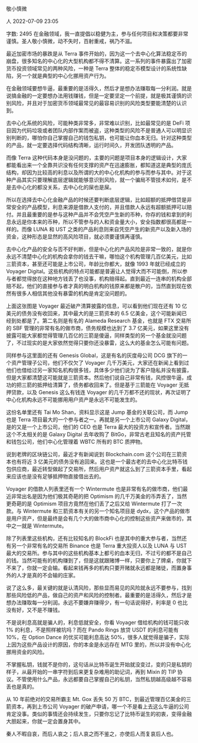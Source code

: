  敬小慎微

人
2022-07-09 23:05

字数: 2495
在金融领域，我一直提倡以稳健为主，参与任何项目和决策都要非常谨慎。圣人敬小慎微，动不失时，百射重戒，祸乃不滋。

最近加密市场的暴跌是从 Terra 事件开始的，因为这一个去中心化算法稳定币的崩盘，很多知名的中心化的大型机构都不得不清算。这一系列的事件暴露出了加密货币投资领域常见的两种风险，一种是 Terra 整体的稳定币模型设计的系统性缺陷，另一个就是典型的中心化挪用资产行为。

在金融领域要想牛逼，最重要的是活得久，然后才是想办法赚取每一分利润。就是说搞金融的一定要想办法用钱赚钱，但是一定要坚定一个前提，就是极其谨慎的识别风险，并且对于加密货币领域最常见的最容易识别的风险类型要能清楚的认识到。

去中心化系统的风险，可能种类非常多，非常难以识别，比如最常见的是 DeFi 项目因为代码垃圾或者团队内部作案而被盗，这种类型的风险不是普通人可以明显识别判断的，哪怕你自己掌握自己的钱包私钥，也可能让你血本无归。针对这种类型的产品，就一定要选择代码结构清晰，运行时间久，开发团队透明的产品。

而像 Terra 这种代码本身是没问题的，主要的问题是项目本身的逻辑设计，大家都能看出来一个全靠共识没有任何支撑的资产在迅速膨胀，都知道这是典型的庞氏结构，却因为比较高的利息以及所谓的大的中心化机构的参与而参与其中。对于这种产品其实只要理解底层逻辑就能够意识到风险，就一个骗局不管技术如何，是不是去中心化的都没关系，去中心化的屎也是屎。

所以在选择去中心化金融产品的时候还要判断底层逻辑，比如超额的抵押借贷是非常安全的产品模型，利息来源是借款人支付的，并且借款人永远有超额抵押可以赔付。并且最重要的是参与这种产品并不会凭空产生新的币种，你存的钱和拿到的利息永远是你本来的币种，所以不管参与的人和资金量大小，安全指数都很高都是一样的。而像 LUNA 和 UST 之类的产品利息则来自凭空产生的新资产以及新入场的资金，这种形态是显然的高风险项目，就必须要谨慎再谨慎。

去中心化产品的安全与否不好判断，但是中心化的产品风险是非常一致的，就是你永远不清楚中心化的机构会拿你的钱去干嘛，哪怕这个机构管理几百亿美元，比如三箭资本，甚至还可能是上市公司，年龄比你都大，就像 1993 年就已经成立的 Voyager Digital。这些机构的特点可能都是普遍让人觉得大而不可能倒，所以参与者都觉得放在这种地方钱丢了也没事，机构赔得起。直到最近一连串的机构全部赔不起，他们的直接参与者才真的明白机构的钱原来都是散户的，当然直到现在依然有很多人相信其他没有暴雷的机构是肯定没问题的。

上面这张图是 Voyager 最近破产清算披露的信息，可以看到他们现在还有 10 亿美元的债务没有收回来，其中最大的是三箭资本的 6.5 亿美金，这个可能新闻已经到处都是了。第二名则是有名的 Alameda Research 基金，也就是 FTX 交易所的 SBF 管理的非常有名的做市商，债务规模也达到了 3.7 亿美元，如果这里没有披露可能大家都觉得管理几百亿的三箭是傻逼，同样类型的另一个基金就没问题了，不过现实的是大家依然觉得只要你还没暴雷，这么大的基金怎么可能有问题。

同样参与这里面的还有 Genesis Global，这是有名的灰度母公司 DCG 旗下的一个资产管理子公司，他们不仅欠了 Voyager 几千万美元，大家还在新闻上看到过他们也借给过另一家知名机构很多钱，具体多少他们说为了客户隐私并没有披露，但是大家都清楚这可能就是三箭资本。然后他们说自己非常有钱，风控很牛逼，成功的把三箭的抵押给清算了，债务都收回来了。但是基于三箭能在 Voyager 无抵押贷款，以及 Genesis 这么有钱连 Voyager 的几千万都不还的现状，再次证明了中心化机构永远不可能挪用用户资产是永远不可能发生的。

这份名单里还有 Tai Mo Shan，资料显示这是 Jump 基金的关联公司，而 Jump 也是 Terra 项目最大的一个参与者之一。再就是另一个上市公司 Galaxy Digital，是的又是一个上市公司，他们的 CEO 也是 Terra 最大的投资方和宣传者。当然跟这个不太相关的是 Galaxy Digital 去年收购了 BitGo，非常古老且知名的资产托管和钱包公司，他们中心化管理着 WBTC 所有的 BTC 质押物。

说到老牌的区块链公司，最近才有新闻说到 Blockchain.com 这个公司在三箭资本也有将近 3 亿美元的债务没有追回来。这也是一个最古老的去中心化比特币钱包供应商，最近转型做起了交易所，然后用户资产就这么到了三箭资本手里，看起来应该也是没有足够抵押物直接借出去的。

Voyager 的借款人列表里还有一个 Wintermute 也是非常有名的做市商，他们最近非常出名是因为他们极其奇葩的把 Optimism 的几千万美金的币弄丢了，当然更奇葩的是 Optimism 项目方竟然在他们丢了之后又给 Wintermute 打了一次款。与 Wintermute 和三箭资本有关的另一个知名项目是 dydx，这个产品的做市是用户资产，但是最终是会有几个大的做市商中心化的控制这些资产来做市的，其中之一就是 Wintermute。

除了列表里这些机构，还有比较知名的 BlockFi 也是其中的重大参与者，当然还有另一个非常有名的交易所 Binance 也是 Terra 重大投资人以及 LUNA 与 UST 最大的交易所。参与其中的这些机构基本上都亏的血本无归，不过亏的都不是自己的钱。当然可能有的机构赚到了，但是这就跟赌博一样，只要你上了牌桌，你就下不来了，你就一定会输。看起来钱再多的机构只要开赌就永远都是赌徒，而置身事外的人才是真的不会输的庄家。

说了这么多，最关键的就是认清风险，那些显而易见的风险就永远不要参与，找到那些风险低的产品，做自己的资产和风险的控制者。最重要的是活得久，然后才是想办法赚取每一分利润。永远不要嫌弃赚得少，有一句话说得好，利率是 0 也比没有好，又不是不赚钱。

不是说利息高就是骗人的，利息低就安全，你看 Voyager 借给机构的钱可能只收 1% 的利息，不是照样被坑吗？而在 Pando Rings 放贷 USDT 的利息可能有 10%，在 Option Dance 的优买可能利息高达 50%，很多人就觉得是骗子，实际上因为这些产品设计的原因，你的本金是永远存在 MTG 里的，所以并没有中心化挪用资金的风险。

不掌握私钥，钱就不是你的，这句话从比特币诞生开始就没变过，变的只是私钥的样子，从最开始的一串字符到后来更复杂难用的助记词，再到 Mixin 的 TIP 协议。不管使用什么产品，永远都要自己掌握自己的私钥，当然私钥越高级越不容易丢也是真的。

从 10 年前绝对的交易所霸主 Mt. Gox 丢失 50 万 BTC，到最近管理百亿美金的三箭资本，再到上市公司 Voyager 的破产申请，哪一个不是看上去这么牛逼的公司肯定没事。类似的事情还会持续发生，只要你忘记了比特币诞生的初衷，变得金融大胆起来，你就一定会置身其中。

秦人不暇自哀，而后人哀之；后人哀之而不鉴之，亦使后人而复哀后人也。
